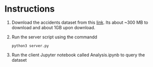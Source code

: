 <h1>Instructions</h1>


1. Download the accidents dataset from this <a href="https://www.kaggle.com/sobhanmoosavi/us-accidents">link</a>. Its about ~300 MB to download and about 1GB upon download.
2. Run the server script using the commandd

   ``` python3 server.py ```

3. Run the client Jupyter notebook called Analysis.ipynb to query the dataset
